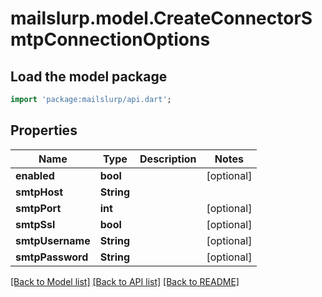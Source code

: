# mailslurp.model.CreateConnectorSmtpConnectionOptions

## Load the model package
```dart
import 'package:mailslurp/api.dart';
```

## Properties
Name | Type | Description | Notes
------------ | ------------- | ------------- | -------------
**enabled** | **bool** |  | [optional] 
**smtpHost** | **String** |  | 
**smtpPort** | **int** |  | [optional] 
**smtpSsl** | **bool** |  | [optional] 
**smtpUsername** | **String** |  | [optional] 
**smtpPassword** | **String** |  | [optional] 

[[Back to Model list]](../README#documentation-for-models) [[Back to API list]](../README#documentation-for-api-endpoints) [[Back to README]](../README)



